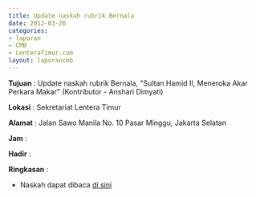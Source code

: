 ```yaml
---
title: Update naskah rubrik Bernala
date: 2012-03-26
categories:
- laporan
- CMB
- LenteraTimur.com
layout: laporancmb
---
```


**Tujuan** : Update naskah rubrik Bernala, "Sultan Hamid II, Meneroka Akar Perkara Makar" (Kontributor - Anshari Dimyati)

**Lokasi** : Sekretariat Lentera Timur 

**Alamat** : Jalan Sawo Manila No. 10 Pasar Minggu, Jakarta Selatan

**Jam** : 

**Hadir** :  


**Ringkasan** : 
* Naskah dapat dibaca [di sini](http://www.lenteratimur.com/2012/03/sultan-hamid-ii-meneroka-akar-perkara-makar/)
